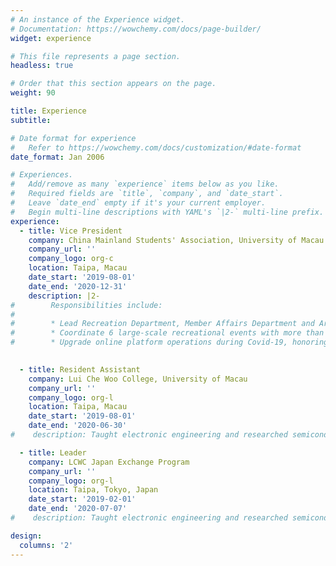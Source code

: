 ```yaml
---
# An instance of the Experience widget.
# Documentation: https://wowchemy.com/docs/page-builder/
widget: experience

# This file represents a page section.
headless: true

# Order that this section appears on the page.
weight: 90

title: Experience
subtitle:

# Date format for experience
#   Refer to https://wowchemy.com/docs/customization/#date-format
date_format: Jan 2006

# Experiences.
#   Add/remove as many `experience` items below as you like.
#   Required fields are `title`, `company`, and `date_start`.
#   Leave `date_end` empty if it's your current employer.
#   Begin multi-line descriptions with YAML's `|2-` multi-line prefix.
experience:
  - title: Vice President
    company: China Mainland Students' Association, University of Macau Student Union
    company_url: ''
    company_logo: org-c
    location: Taipa, Macau
    date_start: '2019-08-01'
    date_end: '2020-12-31'
    description: |2-
#        Responsibilities include:
#        
#        * Lead Recreation Department, Member Affairs Department and Arts Group
#        * Coordinate 6 large-scale recreational events with more than 90% attendance rate, earning _Most Favorite Student Activity Award 2020_
#        * Upgrade online platform operations during Covid-19, honoring Most _Favorite Student Organization Award 2020_

        
  - title: Resident Assistant
    company: Lui Che Woo College, University of Macau
    company_url: ''
    company_logo: org-l
    location: Taipa, Macau
    date_start: '2019-08-01'
    date_end: '2020-06-30'
#    description: Taught electronic engineering and researched semiconductor physics.

  - title: Leader
    company: LCWC Japan Exchange Program
    company_url: ''
    company_logo: org-l
    location: Taipa, Tokyo, Japan
    date_start: '2019-02-01'
    date_end: '2020-07-07'
#    description: Taught electronic engineering and researched semiconductor physics.

design:
  columns: '2'
---
```

